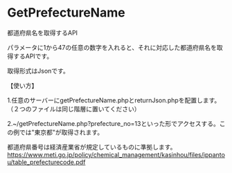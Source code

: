 # GetPrefectureName
都道府県名を取得するAPI

パラメータに1から47の任意の数字を入れると、それに対応した都道府県名を取得するAPIです。

取得形式はJsonです。

【使い方】

1.任意のサーバーにgetPrefectureName.phpとreturnJson.phpを配置します。（２つのファイルは同じ階層に置いてください）

2.~/getPrefectureName.php?prefecture_no=13といった形でアクセスする。この例では"東京都"が取得されます。

都道府県番号は経済産業省が規定しているものに準拠します。
https://www.meti.go.jp/policy/chemical_management/kasinhou/files/ippantou/table_prefecturecode.pdf
